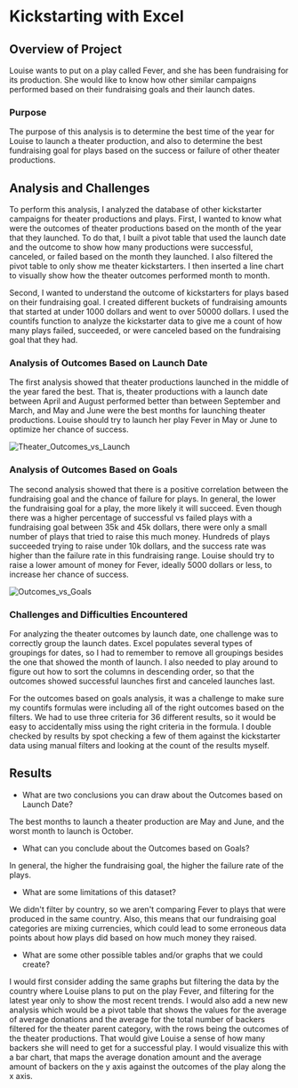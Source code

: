 # Kickstarting with Excel

## Overview of Project

Louise wants to put on a play called Fever, and she has been fundraising for its production. She would like to know how other similar campaigns performed based on their fundraising goals and their launch dates.

### Purpose
The purpose of this analysis is to determine the best time of the year for Louise to launch a theater production, and also to determine the best fundraising goal for plays based on the success or failure of other theater productions. 

## Analysis and Challenges
To perform this analysis, I analyzed the database of other kickstarter campaigns for theater productions and plays. First, I wanted to know what were the outcomes of theater productions based on the month of the year that they launched. To do that, I built a pivot table that used the launch date and the outcome to show how many productions were successful, canceled, or failed based on the month they launched. I also filtered the pivot table to only show me theater kickstarters. I then inserted a line chart to visually show how the theater outcomes performed month to month. 


Second, I wanted to understand the outcome of kickstarters for plays based on their fundraising goal. I created different buckets of fundraising amounts that started at under 1000 dollars and went to over 50000 dollars. I used the countifs function to analyze the kickstarter data to give me a count of how many plays failed, succeeded, or were canceled based on the fundraising goal that they had.


### Analysis of Outcomes Based on Launch Date

The first analysis showed that theater productions launched in the middle of the year fared the best. That is, theater productions with a launch date between April and August performed better than between September and March, and May and June were the best months for launching theater productions. Louise should try to launch her play Fever in May or June to optimize her chance of success.

![Theater_Outcomes_vs_Launch](https://user-images.githubusercontent.com/14280739/154776265-62fbe2f5-2b5a-487a-bab5-213a5689fe60.png)

### Analysis of Outcomes Based on Goals

The second analysis showed that there is a positive correlation between the fundraising goal and the chance of failure for plays. In general, the lower the fundraising goal for a play, the more likely it will succeed. Even though there was a higher percentage of successful vs failed plays with a fundraising goal between 35k and 45k dollars, there were only a small number of plays that tried to raise this much money. Hundreds of plays succeeded trying to raise under 10k dollars, and the success rate was higher than the failure rate in this fundraising range. Louise should try to raise a lower amount of money for Fever, ideally 5000 dollars or less, to increase her chance of success. 

![Outcomes_vs_Goals](https://user-images.githubusercontent.com/14280739/154776277-62000f9d-2d1f-415d-a3e2-b5357530efe0.png)

### Challenges and Difficulties Encountered

For analyzing the theater outcomes by launch date, one challenge was to correctly group the launch dates. Excel populates several types of groupings for dates, so I had to remember to remove all groupings besides the one that showed the month of launch. I also needed to play around to figure out how to sort the columns in descending order, so that the outcomes showed successful launches first and canceled launches last.

For the outcomes based on goals analysis, it was a challenge to make sure my countifs formulas were including all of the right outcomes based on the filters. We had to use three criteria for 36 different results, so it would be easy to accidentally miss using the right criteria in the formula. I double checked by results by spot checking a few of them against the kickstarter data using manual filters and looking at the count of the results myself. 

## Results

- What are two conclusions you can draw about the Outcomes based on Launch Date?

The best months to launch a theater production are May and June, and the worst month to launch is October. 

- What can you conclude about the Outcomes based on Goals?

In general, the higher the fundraising goal, the higher the failure rate of the plays. 

- What are some limitations of this dataset?

We didn't filter by country, so we aren't comparing Fever to plays that were produced in the same country. Also, this means that our fundraising goal categories are mixing currencies, which could lead to some erroneous data points about how plays did based on how much money they raised. 

- What are some other possible tables and/or graphs that we could create?

I would first consider adding the same graphs but filtering the data by the country where Louise plans to put on the play Fever, and filtering for the latest year only to show the most recent trends. I would also add a new new analysis which would be a pivot table that shows the values for the average of average donations and the average for the total number of backers filtered for the theater parent category, with the rows being the outcomes of the theater productions. That would give Louise a sense of how many backers she will need to get for a successful play. I would visualize this with a bar chart, that maps the average donation amount and the average amount of backers on the y axis against the outcomes of the play along the x axis. 
